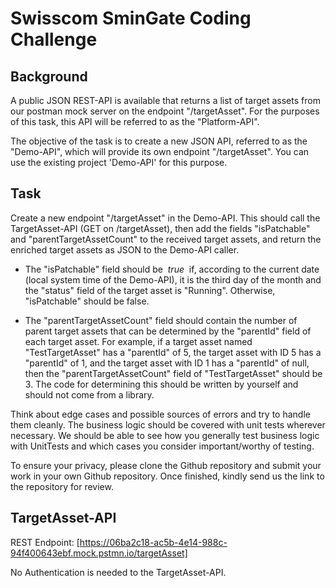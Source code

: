 # Swisscom SminGate Coding Challenge

## Background
A public JSON REST-API is available that returns a list of target assets from our postman mock server on the endpoint "/targetAsset". For the purposes of this task, this API will be referred to as the "Platform-API".

The objective of the task is to create a new JSON API, referred to as the "Demo-API", which will provide its own endpoint "/targetAsset". You can use the existing project 'Demo-API' for this purpose.

## Task
Create a new endpoint "/targetAsset" in the Demo-API. This should call the TargetAsset-API (GET on /targetAsset), then add the fields "isPatchable" and "parentTargetAssetCount" to the received target assets, and return the enriched target assets as JSON to the Demo-API caller.

- The "isPatchable" field should be  *true*  if, according to the current date (local system time of the Demo-API), it is the third day of the month and the "status" field of the target asset is "Running". Otherwise, "isPatchable" should be false.

- The "parentTargetAssetCount" field should contain the number of parent target assets that can be determined by the "parentId" field of each target asset. For example, if a target asset named "TestTargetAsset" has a "parentId" of 5, the target asset with ID 5 has a "parentId" of 1, and the target asset with ID 1 has a "parentId" of null, then the "parentTargetAssetCount" field of "TestTargetAsset" should be 3. The code for determining this should be written by yourself and should not come from a library.

Think about edge cases and possible sources of errors and try to handle them cleanly. The business logic should be covered with unit tests wherever necessary. We should be able to see how you generally test business logic with UnitTests and which cases you consider important/worthy of testing.

To ensure your privacy, please clone the Github repository and submit your work in your own Github repository. Once finished, kindly send us the link to the repository for review.

## TargetAsset-API
REST Endpoint: [https://06ba2c18-ac5b-4e14-988c-94f400643ebf.mock.pstmn.io/targetAsset]

No Authentication is needed to the TargetAsset-API.
